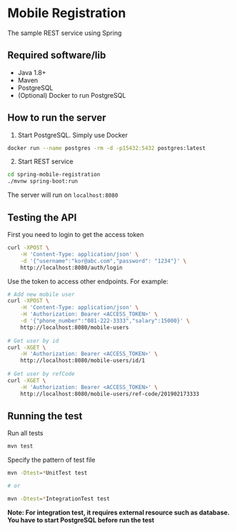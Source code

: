 # Mobile Registration

The sample REST service using Spring

## Required software/lib

- Java 1.8+
- Maven
- PostgreSQL
- (Optional) Docker to run PostgreSQL

## How to run the server

1. Start PostgreSQL. Simply use Docker

```bash
docker run --name postgres -rm -d -p15432:5432 postgres:latest
```

2. Start REST service
```bash
cd spring-mobile-registration
./mvnw spring-boot:run
```

The server will run on `localhost:8080`


## Testing the API

First you need to login to get the access token

```bash
curl -XPOST \
    -H 'Content-Type: application/json' \
    -d '{"username":"kor@abc.com","password": "1234"}' \
    http://localhost:8080/auth/login
```

Use the token to access other endpoints. For example:

```bash
# Add new mobile user
curl -XPOST \
    -H 'Content-Type: application/json' \
    -H 'Authorization: Bearer <ACCESS_TOKEN>' \
    -d '{"phone_number":"081-222-3333","salary":15000}' \
    http://localhost:8080/mobile-users
    
# Get user by id
curl -XGET \
    -H 'Authorization: Bearer <ACCESS_TOKEN>' \
    http://localhost:8080/mobile-users/id/1
    
# Get user by refCode
curl -XGET \
    -H 'Authorization: Bearer <ACCESS_TOKEN>' \
    http://localhost:8080/mobile-users/ref-code/201902173333
```


## Running the test

Run all tests

```bash
mvn test
```

Specify the pattern of test file

```bash
mvn -Dtest=*UnitTest test

# or

mvn -Dtest=*IntegrationTest test
```

**Note: For integration test, it requires external resource such as database. You have to start PostgreSQL before run the test**